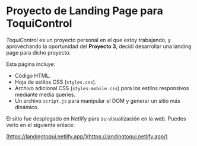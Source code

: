 # Proyecto de Landing Page para ToquiControl

_ToquiControl_ es un proyecto personal en el que estoy trabajando, y aprovechando la oportunidad del **Proyecto 3**, decidí desarrollar una landing page para dicho proyecto.

Esta página incluye:

- Código HTML.
- Hoja de estilos CSS (`styles.css`).
- Archivo adicional CSS (`styles-mobile.css`) para los estilos responsivos mediante media queries.
- Un archivo `script.js` para manipular el DOM y generar un sitio más dinámico.

El sitio fue desplegado en Netlify para su visualización en la web. Puedes verlo en el siguiente enlace:

[https://landingtoqui.netlify.app/](https://landingtoqui.netlify.app/)
